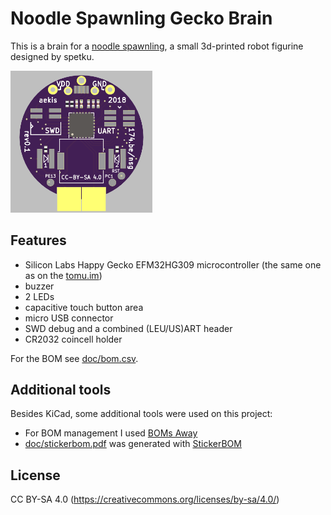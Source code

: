 # Noodle Spawnling Gecko Brain

This is a brain for a [noodle spawnling](http://roboticarts.zoness.com/2017/12/19/birthing-a-noodle-spawnling/), a small 3d-printed robot figurine designed by spetku.

<img src="doc/front.png" width="45%" title="Rendered view of the PCB front side"></img>

## Features
  * Silicon Labs Happy Gecko EFM32HG309 microcontroller (the same one as on the [tomu.im](https://tomu.im))
  * buzzer
  * 2 LEDs
  * capacitive touch button area
  * micro USB connector
  * SWD debug and a combined (LEU/US)ART header
  * CR2032 coincell holder

For the BOM see [doc/bom.csv](doc/bom.csv).

## Additional tools
Besides KiCad, some additional tools were used on this project:
  * For BOM management I used [BOMs Away](https://github.com/Jeff-Ciesielski/Boms-Away)
  * [doc/stickerbom.pdf](doc/stickerbom.pdf) was generated with [StickerBOM](https://github.com/adamgreig/agg-kicad/wiki/StickerBOM)

## License
CC BY-SA 4.0 (https://creativecommons.org/licenses/by-sa/4.0/)
